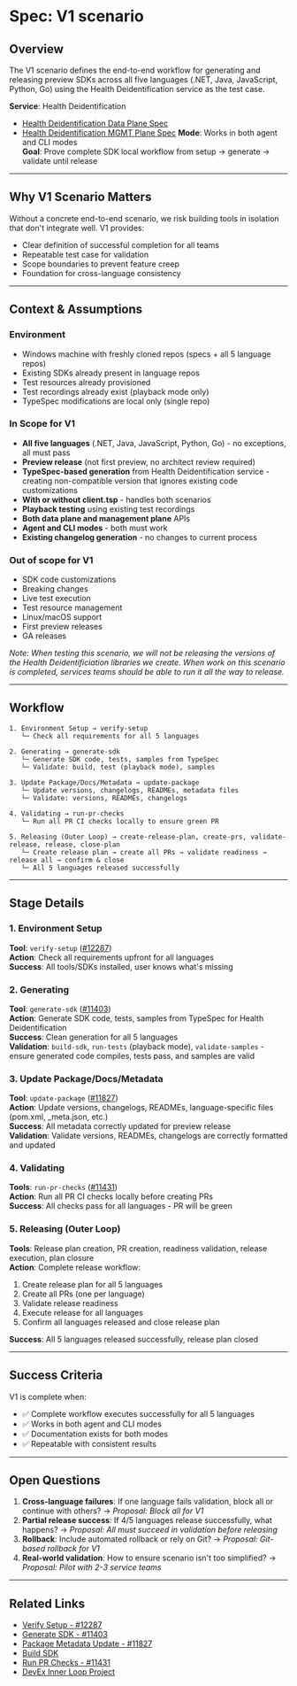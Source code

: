 # Spec: V1 scenario

## Overview

The V1 scenario defines the end-to-end workflow for generating and releasing preview SDKs across all five languages (.NET, Java, JavaScript, Python, Go) using the Health Deidentification service as the test case.

**Service**: Health Deidentification
- [Health Deidentification Data Plane Spec](https://github.com/Azure/azure-rest-api-specs/tree/ded7abde9c48ba84df36b53dfcaef48a2c134097/specification/healthdataaiservices/HealthDataAIServices.DeidServices)  
- [Health Deidentification MGMT Plane Spec](https://github.com/Azure/azure-rest-api-specs/tree/main/specification/healthdataaiservices/HealthDataAIServices.Management)
**Mode**: Works in both agent and CLI modes  
**Goal**: Prove complete SDK local workflow from setup → generate → validate until release

---

## Why V1 Scenario Matters

Without a concrete end-to-end scenario, we risk building tools in isolation that don't integrate well. V1 provides:

- Clear definition of successful completion for all teams
- Repeatable test case for validation
- Scope boundaries to prevent feature creep
- Foundation for cross-language consistency

---

## Context & Assumptions

### Environment

- Windows machine with freshly cloned repos (specs + all 5 language repos)
- Existing SDKs already present in language repos
- Test resources already provisioned
- Test recordings already exist (playback mode only)
- TypeSpec modifications are local only (single repo)

### In Scope for V1

- **All five languages** (.NET, Java, JavaScript, Python, Go) - no exceptions, all must pass
- **Preview release** (not first preview, no architect review required)
- **TypeSpec-based generation** from Health Deidentification service - creating non-compatible version that ignores existing code customizations
- **With or without client.tsp** - handles both scenarios
- **Playback testing** using existing test recordings
- **Both data plane and management plane** APIs
- **Agent and CLI modes** - both must work
- **Existing changelog generation** - no changes to current process

### Out of scope for V1

- SDK code customizations
- Breaking changes
- Live test execution
- Test resource management
- Linux/macOS support
- First preview releases
- GA releases

*Note: When testing this scenario, we will not be releasing the versions of the Health Deidentificiation libraries we create. When work on this scenario is completed, services teams should be able to run it all the way to release.*

---

## Workflow

```text
1. Environment Setup → verify-setup
   └─ Check all requirements for all 5 languages

2. Generating → generate-sdk
   └─ Generate SDK code, tests, samples from TypeSpec
   └─ Validate: build, test (playback mode), samples

3. Update Package/Docs/Metadata → update-package
   └─ Update versions, changelogs, READMEs, metadata files
   └─ Validate: versions, READMEs, changelogs

4. Validating → run-pr-checks
   └─ Run all PR CI checks locally to ensure green PR

5. Releasing (Outer Loop) → create-release-plan, create-prs, validate-release, release, close-plan
   └─ Create release plan → create all PRs → validate readiness → release all → confirm & close
   └─ All 5 languages released successfully
```

---

## Stage Details

### 1. Environment Setup
**Tool**: `verify-setup` ([#12287](https://github.com/Azure/azure-sdk-tools/issues/12287))  
**Action**: Check all requirements upfront for all languages  
**Success**: All tools/SDKs installed, user knows what's missing

### 2. Generating

**Tool**: `generate-sdk` ([#11403](https://github.com/Azure/azure-sdk-tools/issues/11403))  
**Action**: Generate SDK code, tests, samples from TypeSpec for Health Deidentification  
**Success**: Clean generation for all 5 languages  
**Validation**: `build-sdk`, `run-tests` (playback mode), `validate-samples` - ensure generated code compiles, tests pass, and samples are valid

### 3. Update Package/Docs/Metadata

**Tool**: `update-package` ([#11827](https://github.com/Azure/azure-sdk-tools/issues/11827))  
**Action**: Update versions, changelogs, READMEs, language-specific files (pom.xml, _meta.json, etc.)  
**Success**: All metadata correctly updated for preview release  
**Validation**: Validate versions, READMEs, changelogs are correctly formatted and updated

### 4. Validating

**Tools**: `run-pr-checks` ([#11431](https://github.com/orgs/Azure/projects/865/views/4?pane=issue&itemId=122229127))  
**Action**: Run all PR CI checks locally before creating PRs  
**Success**: All checks pass for all languages - PR will be green

### 5. Releasing (Outer Loop)

**Tools**: Release plan creation, PR creation, readiness validation, release execution, plan closure  
**Action**: Complete release workflow:
1. Create release plan for all 5 languages
2. Create all PRs (one per language)
3. Validate release readiness
4. Execute release for all languages
5. Confirm all languages released and close release plan

**Success**: All 5 languages released successfully, release plan closed

---

## Success Criteria

V1 is complete when:
- ✅ Complete workflow executes successfully for all 5 languages
- ✅ Works in both agent and CLI modes
- ✅ Documentation exists for both modes
- ✅ Repeatable with consistent results

---

## Open Questions

1. **Cross-language failures**: If one language fails validation, block all or continue with others? → _Proposal: Block all for V1_
2. **Partial release success**: If 4/5 languages release successfully, what happens? → _Proposal: All must succeed in validation before releasing_
3. **Rollback**: Include automated rollback or rely on Git? → _Proposal: Git-based rollback for V1_
4. **Real-world validation**: How to ensure scenario isn't too simplified? → _Proposal: Pilot with 2-3 service teams_

---

## Related Links

- [Verify Setup - #12287](https://github.com/Azure/azure-sdk-tools/issues/12287)
- [Generate SDK - #11403](https://github.com/Azure/azure-sdk-tools/issues/11403)
- [Package Metadata Update - #11827](https://github.com/Azure/azure-sdk-tools/issues/11827)
- [Build SDK](https://github.com/orgs/Azure/projects/865/views/4?pane=issue&itemId=122043733)
- [Run PR Checks - #11431](https://github.com/orgs/Azure/projects/865/views/4?pane=issue&itemId=122229127)
- [DevEx Inner Loop Project](https://github.com/orgs/Azure/projects/865/views/4)
